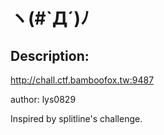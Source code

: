 
# ヽ(#`Д´)ﾉ
## Description:
http://chall.ctf.bamboofox.tw:9487

author: lys0829

Inspired by splitline's challenge.

